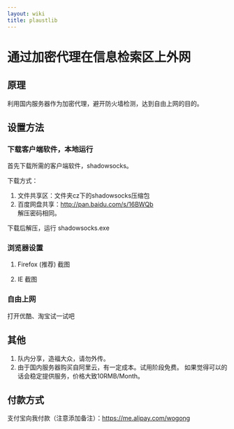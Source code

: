 ```yaml
---
layout: wiki
title: plaustlib
---
```


# 通过加密代理在信息检索区上外网

## 原理
利用国内服务器作为加密代理，避开防火墙检测，达到自由上网的目的。

## 设置方法

### 下载客户端软件，本地运行
首先下载所需的客户端软件，shadowsocks。

下载方式：

1. 文件共享区：文件夹cz下的shadowsocks压缩包
2. 百度网盘共享：http://pan.baidu.com/s/16BWQb  
   解压密码相同。

下载后解压，运行 shadowsocks.exe

### 浏览器设置
1. Firefox (推荐)
截图

2. IE
截图

### 自由上网
打开优酷、淘宝试一试吧

## 其他
1. 队内分享，造福大众，请勿外传。
2. 由于国内服务器购买自阿里云，有一定成本。试用阶段免费。
   如果觉得可以的话会稳定提供服务，价格大致10RMB/Month。

## 付款方式
   支付宝向我付款（注意添加备注）：https://me.alipay.com/wogong

